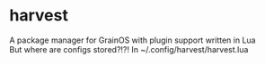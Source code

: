 # harvest
A package manager for GrainOS with plugin support written in Lua  
  But where are configs stored?!?! In ~/.config/harvest/harvest.lua
